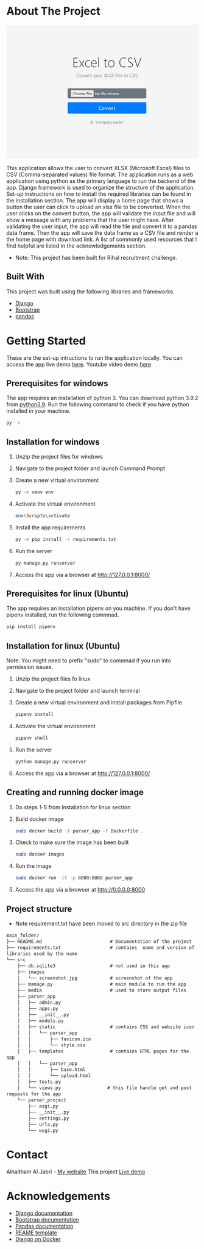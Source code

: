 # About The Project
![Screen Shot](screenshot.jpg)

This application allows the user to convert XLSX (Microsoft Excel) files to CSV (Comma-separated values) file format. The application runs as a web application using python as the primary language to run the backend of the app. Django framework is used to organize the structure of the application. Set-up instructions on how to install the required libraries can be found in the installation section.
The app will display a home page that shows a button the user can click to upload an xlsx file to be converted. When the user clicks on the convert button, the app will validate the input file and will show a message with any problems that the user might have. After validating the user input, the app will read the file and convert it to a pandas data frame. Then the app will save the data frame as a CSV file and render a the home page with download link.
A list of commonly used resources that I find helpful are listed in the acknowledgements section.

* Note: This project has been built for Rihal recruitment challenge.

## Built With
This project was built using the following libraries and frameworks.
* [Django](https://www.djangoproject.com/)
* [Bootstrap](https://getbootstrap.com)
* [pandas](https://pandas.pydata.org/)


# Getting Started
These are the set-up intructions to run the application locally.
You can access the app live demo [here](https://csv-my-app.herokuapp.com/).
Youtube video demo [here](https://youtu.be/hRqHCSPX2No)

## Prerequisites for windows
The app requires an installation of python 3. You can download python 3.9.2 from [python3.9](https://www.python.org/downloads/). Run the following command to check if you have python installed in your machine.
  ```sh
  py -V
  ```

## Installation for windows

1. Unzip the project files for windows

2. Navigate to the project folder and launch Command Prompt

3. Create a new virtual environment
   ```sh
   py -m venv env
   ```
4. Activate the virtual environment
   ```sh
   env\Scripts\activate
   ```
5. Install the app requirements
   ```sh
   py -m pip install -r requirements.txt
   ```
6. Run the server
   ```sh
   py manage.py runserver
   ```
7. Access the app via a browser at http://127.0.0.1:8000/

## Prerequisites for linux (Ubuntu)
The app requires an installation pipenv on you machine. If you don't have pipenv installed, run the following commnad.
  ```sh
  pip install pipenv
  ```

## Installation for linux (Ubuntu)
Note: You might need to prefix "sudo" to commnad if you run into permission issues.

1. Unzip the project files fo linux

2. Navigate to the project folder and launch terminal

3. Create a new virtual environment and install packages from Pipfile
   ```sh
   pipenv install
   ```
4. Activate the virtual environment
   ```sh
   pipenv shell
   ```
5. Run the server
   ```sh
   python manage.py runserver
   ```
6. Access the app via a browser at http://127.0.0.1:8000/

## Creating and running docker image

1. Do steps 1-5 from Installation for linux section

2. Build docker image
   ```sh
   sudo docker build -t parser_app -f Dockerfile .
   ```
3. Check to make sure the image has been built 
   ```sh
   sudo docker images
   ```
4. Run the image
   ```sh
   sudo docker run -it -p 8888:8888 parser_app
   ```
5. Access the app via a browser at http://0.0.0.0:8000

## Project structure
* Note requirement.txt have been moved to src directory in the zip file
```
main_folder/
├── README.md                         # Documentation of the project
├── requirements.txt                  # contains  name and version of libraries used by the name
└── src
    ├── db.sqlite3                    # not used in this app
    ├── images
    │   └── screenshot.jpg            # screenshot of the app
    ├── manage.py                     # main module to run the app
    ├── media                         # used to store output files
    ├── parser_app
    │   ├── admin.py
    │   ├── apps.py
    │   ├── __init__.py
    │   ├── models.py
    │   ├── static                    # contains CSS and website icon
    │   │   └── parser_app
    │   │       ├── favicon.ico
    │   │       └── style.css
    │   ├── templates                 # contains HTML pages for the app
    │   │   └── parser_app
    │   │       ├── base.html
    │   │       └── upload.html
    │   ├── tests.py
    │   └── views.py                 # this file handle get and post requests for the app
    └── parser_project
        ├── asgi.py
        ├── __init__.py
        ├── settings.py
        ├── urls.py
        └── wsgi.py
   ```

# Contact
Alhaitham Al Jabri - [My website](https://jabri.dev/)
This project [Live demo](https://csv-my-app.herokuapp.com/)

# Acknowledgements
* [Django documentation](https://docs.djangoproject.com/en/3.1/)
* [Bootstrap documentation](https://getbootstrap.com/docs/4.1/getting-started/introduction/)
* [Pandas documentation](https://pandas.pydata.org/docs/user_guide/index.html)
* [REAME template](https://github.com/othneildrew/Best-README-Template)
* [Django on Docker](https://www.codingforentrepreneurs.com/blog/django-on-docker-a-simple-introduction)